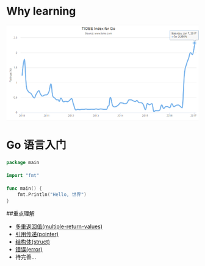 # Why learning

![](Tiobe-Rank-2017-Jan.png)

# Go 语言入门

```go
package main

import "fmt"

func main() {
	fmt.Println("Hello, 世界")
}
```
##重点理解
* [多重返回值(multiple-return-values)](src/13.multiple-return-values.go) 
* [引用传递(pointer)](src/17.pointers.go)
* [结构体(struct)](src/18.structs.go)
* [错误(error)](src/21.errors.go)
* 待完善...

